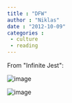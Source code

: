 ```yaml
---
title : "DFW"
author : "Niklas"
date : "2012-10-09"
categories : 
 - culture
 - reading
---
```


From "Infinite Jest":

![image](https://niklasblog.com/wp-content/wpid-20121009_071919.jpg "20121009_071919.jpg")

![image](https://niklasblog.com/wp-content/wpid-20121009_071937.jpg "20121009_071937.jpg")
